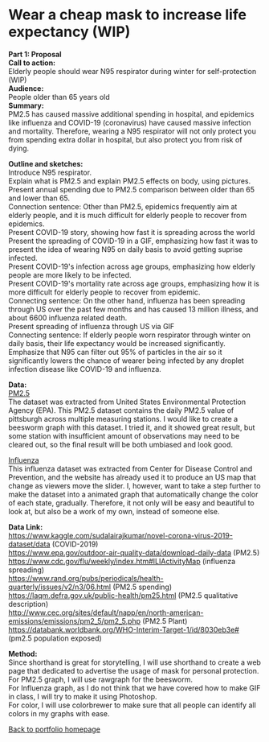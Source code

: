 # Wear a cheap mask to increase life expectancy (WIP)
  **Part 1: Proposal**   
  **Call to action:**     
  Elderly people should wear N95 respirator during winter for self-protection (WIP)  
  **Audience:**   
  People older than 65 years old     
  **Summary:**   
  PM2.5 has caused massive additional spending in hospital, and epidemics like influenza and COVID-19 (coronavirus) have caused massive infection and mortality. Therefore, wearing a N95 respirator will not only protect you from spending extra dollar in hospital, but also protect you from risk of dying.  
    
    
  **Outline and sketches:**  
  Introduce N95 respirator.  
  Explain what is PM2.5 and explain PM2.5 effects on body, using pictures.  
  Present annual spending due to PM2.5 comparison between older than 65 and lower than 65.  
  Connection sentence: Other than PM2.5, epidemics frequently aim at elderly people, and it is much difficult for elderly people to recover from epidemics.  
  Present COVID-19 story, showing how fast it is spreading across the world  
  Present the spreading of COVID-19 in a GIF, emphasizing how fast it was to present the idea of wearing N95 on daily basis to avoid getting suprise infected.  
  Present COVID-19's infection across age groups, emphasizing how elderly people are more likely to be infected.  
  Present COVID-19's mortality rate across age groups, emphasizing how it is more difficult for elderly people to recover from epidemic.  
  Connecting sentence: On the other hand, influenza has been spreading through US over the past few months and has caused 13 million illness, and about 6600 influenza related death.  
  Present spreading of influenza through US via GIF  
  Connecting sentence: If elderly people worn respirator through winter on daily basis, their life expectancy would be increased significantly.  
  Emphasize that N95 can filter out 95% of particles in the air so it significantly lowers the chance of wearer being infected by any droplet infection disease like COVID-19 and influenza.   
 
  
  **Data:**  
  [PM2.5](https://github.com/Barrychen825/chen-portfolio/blob/master/pit%20pm2.5.csv)  
  The dataset was extracted from United States Environmental Protection Agency (EPA). This PM2.5 dataset contains the daily PM2.5 value of pittsburgh across multiple measuring stations. I would like to create a beesworm graph with this dataset. I tried it, and it showed great result, but some station with insufficient amount of observations may need to be cleared out, so the final result will be both umbiased and look good.  
    
  [Influenza](https://github.com/Barrychen825/chen-portfolio/blob/master/Influenza%20map.csv)  
  This influenza dataset was extracted from Center for Disease Control and Prevention, and the website has already used it to produce an US map that change as viewers move the slider. I, however, want to take a step further to make the dataset into a animated graph that automatically change the color of each state, gradually. Therefore, it not only will be easy and beautiful to look at, but also be a work of my own, instead of someone else.  
      
  **Data Link:**   
  https://www.kaggle.com/sudalairajkumar/novel-corona-virus-2019-dataset/data (COVID-2019)  
  https://www.epa.gov/outdoor-air-quality-data/download-daily-data (PM2.5)  
  https://www.cdc.gov/flu/weekly/index.htm#ILIActivityMap (influenza spreading)  
  https://www.rand.org/pubs/periodicals/health-quarterly/issues/v2/n3/06.html (PM2.5 spending)  
  https://laqm.defra.gov.uk/public-health/pm25.html (PM2.5 qualitative description)  
  http://www.cec.org/sites/default/napp/en/north-american-emissions/emissions/pm2_5/pm2_5.php (PM2.5 Plant)  
  https://databank.worldbank.org/WHO-Interim-Target-1/id/8030eb3e# (pm2.5 population exposed)  
    
  **Method:**  
  Since shorthand is great for storytelling, I will use shorthand to create a web page that dedicated to advertise the usage of mask for personal protection.  
  For PM2.5 graph, I will use rawgraph for the beesworm.  
  For Influenza graph, as I do not think that we have covered how to make GIF in class, I will try to make it using Photoshop.  
  For color, I will use colorbrewer to make sure that all people can identify all colors in my graphs with ease.  
  
  
[Back to portfolio homepage](https://barrychen825.github.io/chen-portfolio/)
